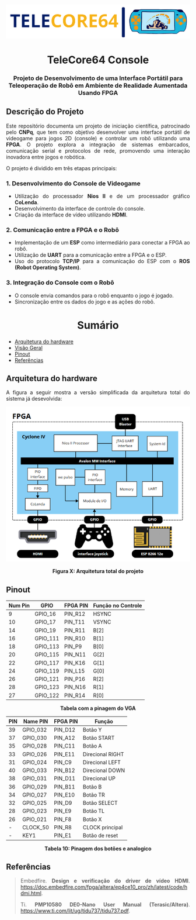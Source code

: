 <p align="center">
  <img src="img/logo.png" width = "1000" />
</p>

<h1 align="center">TeleCore64 Console
</h1>

<h3 align="center"> Projeto de Desenvolvimento de uma Interface Portátil para Teleoperação de Robô em Ambiente de 
Realidade Aumentada Usando FPGA
</h3>

<div align="justify"> 
<h2>Descrição do Projeto</h2>


Este repositório documenta um projeto de iniciação científica, patrocinado pelo **CNPq**, que tem como objetivo desenvolver uma interface portátil de videogame para jogos 2D (console) e controlar um robô utilizando uma **FPGA**. O projeto explora a integração de sistemas embarcados, comunicação serial e protocolos de rede, promovendo uma interação inovadora entre jogos e robótica.  

O projeto é dividido em três etapas principais:  

### 1. Desenvolvimento do Console de Videogame  
- Utilização do processador **Nios II** e de um processador gráfico **CoLenda**.  
- Desenvolvimento da interface de controle do console.  
- Criação da interface de vídeo utilizando **HDMI**.  

### 2. Comunicação entre a FPGA e o Robô  
- Implementação de um **ESP** como intermediário para conectar a FPGA ao robô.  
- Utilização de **UART** para a comunicação entre a FPGA e o ESP.  
- Uso do protocolo **TCP/IP** para a comunicação do ESP com o **ROS (Robot Operating System)**.  

### 3. Integração do Console com o Robô  
- O console envia comandos para o robô enquanto o jogo é jogado.  
- Sincronização entre os dados do jogo e as ações do robô. 


</div>

<h1 align="center"> Sumário </h1>
<div id="sumario">
	<ul>
        <li><a href="#arqFPGA"> Arquitetura do hardware</a></li>
        <li><a href="#descrip"> Visão Geral </a></li>
        <li><a href="#pinout"> Pinout </a></li>
        <li><a href="#referencias"> Referências </a></li>
	</ul>	
</div>


<div align="justify">
<div id="arqFPGA">
<h2>Arquitetura do hardware</h2>

A figura a seguir mostra a versão simplificada da arquitetura total do sistema já desevolvida:

<p align="center">
  <img src="img/arqTotal.png" width = "700" />
</p>
<p align="center">
<strong> Figura X: Arquitetura total do projeto</strong></p>

</div>
</div>


<div align="justify"> 
<div id="pinout"> 

<h2>Pinout</h2>

<div align="center">

| Num Pin | GPIO     |FPGA PIN | Função no Controle |
|---------|----------|---------|--------------------|
| 9       | GPIO_16  | PIN_R12 | HSYNC              |
| 10      | GPIO_17  | PIN_T11 | VSYNC              |
| 14      | GPIO_19  | PIN_R11 | B[2]               |
| 16      | GPIO_111 | PIN_R10 | B[1]               |
| 18      | GPIO_113 | PIN_P9  | B[0]               |
| 20      | GPIO_115 | PIN_N11 | G[2]               |
| 22      | GPIO_117 | PIN_K16 | G[1]               |
| 24      | GPIO_119 | PIN_L15 | G[0]               |
| 26      | GPIO_121 | PIN_P16 | R[2]               |
| 28      | GPIO_123 | PIN_N16 | R[1]               |
| 27      | GPIO_122 | PIN_R14 | R[0]               |

</div>

<p align="center">
<strong> Tabela com a pinagem do VGA</strong></p>

<div align="center">

| PIN | Name PIN | FPGA PIN | Função             |
|-----|----------|----------|--------------------|
| 39  | GPIO_032 | PIN_D12  | Botão Y            |
| 37  | GPIO_030 | PIN_A12  | Botão START        |
| 35  | GPIO_028 | PIN_C11  | Botão A            |
| 33  | GPIO_026 | PIN_E11  | Direcional RIGHT   |
| 31  | GPIO_024 | PIN_C9   | Direcional LEFT    |
| 40  | GPIO_033 | PIN_B12  | Direcional DOWN    |
| 38  | GPIO_031 | PIN_D11  | Direcional UP      |
| 36  | GPIO_029 | PIN_B11  | Botão B            |
| 34  | GPIO_027 | PIN_E10  | Botão TR           |
| 32  | GPIO_025 | PIN_D9   | Botão SELECT       |
| 28  | GPIO_023 | PIN_E9   | Botão TL           |
| 26  | GPIO_021 | PIN_F8   | Botão X            |
| -   | CLOCK_50 | PIN_R8   | CLOCK principal    |
| -   | KEY1     | PIN_E1   | Botão de reset     |

</div>

<p align="center">
<strong> Tabela 10: Pinagem dos botões e analogico</strong></p>

</div>
</div>



<div align="justify"> 
<div id="referencias"> 
<h2>Referências</h2>

> Embedfire. **Design e verificação do driver de vídeo HDMI**. <https://doc.embedfire.com/fpga/altera/ep4ce10_pro/zh/latest/code/hdmi.html>.
>
> Ti. **PMP10580 DE0-Nano User Manual (Terasic/Altera)**. <https://www.ti.com/lit/ug/tidu737/tidu737.pdf>.
>

</div>
</div>
